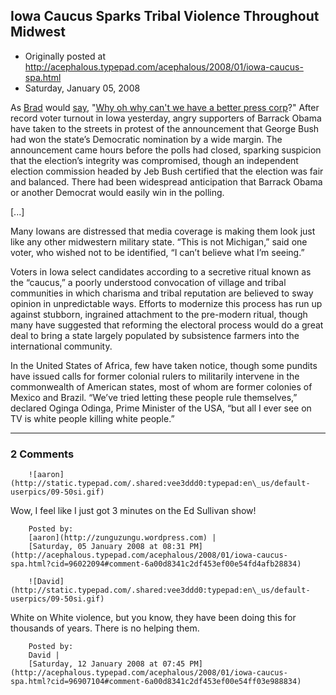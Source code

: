 ## Iowa Caucus Sparks Tribal Violence Throughout Midwest

 * Originally posted at http://acephalous.typepad.com/acephalous/2008/01/iowa-caucus-spa.html
 * Saturday, January 05, 2008



As [Brad](http://delong.typepad.com/) would [say](http://delong.typepad.com/sdj/2008/01/why-oh-why-cant.html), "[Why oh why can't we have a better press corp](http://zunguzungu.wordpress.com/2008/01/05/fears-of-regional-instability-as-iowa-explodes-into-ethnic-violence/)?"
After record voter turnout in Iowa yesterday, angry supporters of
Barrack Obama have taken to the streets in protest of the announcement
that George Bush had won the state’s Democratic nomination by a wide
margin. The announcement came hours before the polls had closed,
sparking suspicion that the election’s integrity was compromised,
though an independent election commission headed by Jeb Bush certified
that the election was fair and balanced. There had been widespread
anticipation that Barrack Obama or another Democrat would easily win in
the polling.

[...]

Many Iowans are distressed that media coverage is making them look
just like any other midwestern military state. “This is not Michigan,”
said one voter, who wished not to be identified, “I can’t believe what
I’m seeing.”

Voters in Iowa select candidates according to a secretive ritual
known as the “caucus,” a poorly understood convocation of village and
tribal communities in which charisma and tribal reputation are believed
to sway opinion in unpredictable ways. Efforts to modernize this
process has run up against stubborn, ingrained attachment to the
pre-modern ritual, though many have suggested that reforming the
electoral process would do a great deal to bring a state largely
populated by subsistence farmers into the international community.

In the United States of Africa, few have taken notice, though some
pundits have issued calls for former colonial rulers to militarily
intervene in the commonwealth of American states, most of whom are
former colonies of Mexico and Brazil. “We’ve tried letting these people
rule themselves,” declared Oginga Odinga, Prime Minister of the USA,
“but all I ever see on TV is white people killing white people.”
		

* * *

### 2 Comments 

		

                
[]()

	

		![aaron](http://static.typepad.com/.shared:vee3ddd0:typepad:en\_us/default-userpics/09-50si.gif)
	

	

		

Wow, I feel like I just got 3 minutes on the Ed Sullivan show!

	

		Posted by:
		[aaron](http://zunguzungu.wordpress.com) |
		[Saturday, 05 January 2008 at 08:31 PM](http://acephalous.typepad.com/acephalous/2008/01/iowa-caucus-spa.html?cid=96022094#comment-6a00d8341c2df453ef00e54fd4afb28834)

[]()

	

		![David](http://static.typepad.com/.shared:vee3ddd0:typepad:en\_us/default-userpics/09-50si.gif)
	

	

		

White on White violence, but you know, they have been doing this for thousands of years. There is no helping them. 

	

		Posted by:
		David |
		[Saturday, 12 January 2008 at 07:45 PM](http://acephalous.typepad.com/acephalous/2008/01/iowa-caucus-spa.html?cid=96907104#comment-6a00d8341c2df453ef00e54ff03e988834)

		

        